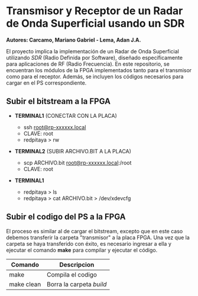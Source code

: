 # Transmisor y Receptor de un Radar de Onda Superficial usando un SDR

**Autores: Carcamo, Mariano Gabriel - Lema, Adan J.A.**

El proyecto implica la implementación de un Radar de Onda Superficial utilizando *SDR* (Radio Definida por Software), diseñado específicamente para aplicaciones de RF (Radio Frecuencia). En este repositorio, se encuentran los módulos de la FPGA implementados tanto para el transmisor como para el receptor. Además, se incluyen los códigos necesarios para cargar en el PS correspondiente.



## Subir el bitstream a la FPGA
- **TERMINAL1** (CONECTAR CON LA PLACA)
    * ssh root@rp-xxxxxx.local
    * CLAVE: root
    * redpitaya > rw

- **TERMINAL2** (SUBIR ARCHIVO.BIT A LA PLACA)
    * scp ARCHIVO.bit root@rp-xxxxxx.local:/root
    * CLAVE: root
- **TERMINAL1** 
    * redpitaya > ls
    * redpitaya > cat ARCHIVO.bit > /dev/xdevcfg

## Subir el codigo del PS a la FPGA
El proceso es similar al de cargar el bitstream, excepto que en este caso debemos transferir la carpeta "transmisor" a la placa FPGA. Una vez que la carpeta se haya transferido con éxito, es necesario ingresar a ella y ejecutar el comando **make** para compilar y ejecutar el código.

| Comando | Descripcion |
| --- | --- |
| make | Compila el codigo |
| make clean | Borra la carpeta *build* |